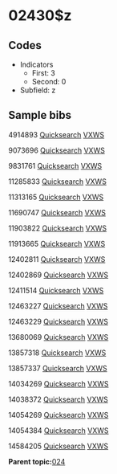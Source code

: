 # 02430$z

## Codes

-   Indicators
    -   First: 3
    -   Second: 0
-   Subfield: z

## Sample bibs

4914893 [Quicksearch](https://search.library.yale.edu/catalog/4914893) [VXWS](http://prodorbis.library.yale.edu:7014/vxws/GetHoldingsService?bibId=4914893)

9073696 [Quicksearch](https://search.library.yale.edu/catalog/9073696) [VXWS](http://prodorbis.library.yale.edu:7014/vxws/GetHoldingsService?bibId=9073696)

9831761 [Quicksearch](https://search.library.yale.edu/catalog/9831761) [VXWS](http://prodorbis.library.yale.edu:7014/vxws/GetHoldingsService?bibId=9831761)

11285833 [Quicksearch](https://search.library.yale.edu/catalog/11285833) [VXWS](http://prodorbis.library.yale.edu:7014/vxws/GetHoldingsService?bibId=11285833)

11313165 [Quicksearch](https://search.library.yale.edu/catalog/11313165) [VXWS](http://prodorbis.library.yale.edu:7014/vxws/GetHoldingsService?bibId=11313165)

11690747 [Quicksearch](https://search.library.yale.edu/catalog/11690747) [VXWS](http://prodorbis.library.yale.edu:7014/vxws/GetHoldingsService?bibId=11690747)

11903822 [Quicksearch](https://search.library.yale.edu/catalog/11903822) [VXWS](http://prodorbis.library.yale.edu:7014/vxws/GetHoldingsService?bibId=11903822)

11913665 [Quicksearch](https://search.library.yale.edu/catalog/11913665) [VXWS](http://prodorbis.library.yale.edu:7014/vxws/GetHoldingsService?bibId=11913665)

12402811 [Quicksearch](https://search.library.yale.edu/catalog/12402811) [VXWS](http://prodorbis.library.yale.edu:7014/vxws/GetHoldingsService?bibId=12402811)

12402869 [Quicksearch](https://search.library.yale.edu/catalog/12402869) [VXWS](http://prodorbis.library.yale.edu:7014/vxws/GetHoldingsService?bibId=12402869)

12411514 [Quicksearch](https://search.library.yale.edu/catalog/12411514) [VXWS](http://prodorbis.library.yale.edu:7014/vxws/GetHoldingsService?bibId=12411514)

12463227 [Quicksearch](https://search.library.yale.edu/catalog/12463227) [VXWS](http://prodorbis.library.yale.edu:7014/vxws/GetHoldingsService?bibId=12463227)

12463229 [Quicksearch](https://search.library.yale.edu/catalog/12463229) [VXWS](http://prodorbis.library.yale.edu:7014/vxws/GetHoldingsService?bibId=12463229)

13680069 [Quicksearch](https://search.library.yale.edu/catalog/13680069) [VXWS](http://prodorbis.library.yale.edu:7014/vxws/GetHoldingsService?bibId=13680069)

13857318 [Quicksearch](https://search.library.yale.edu/catalog/13857318) [VXWS](http://prodorbis.library.yale.edu:7014/vxws/GetHoldingsService?bibId=13857318)

13857337 [Quicksearch](https://search.library.yale.edu/catalog/13857337) [VXWS](http://prodorbis.library.yale.edu:7014/vxws/GetHoldingsService?bibId=13857337)

14034269 [Quicksearch](https://search.library.yale.edu/catalog/14034269) [VXWS](http://prodorbis.library.yale.edu:7014/vxws/GetHoldingsService?bibId=14034269)

14038372 [Quicksearch](https://search.library.yale.edu/catalog/14038372) [VXWS](http://prodorbis.library.yale.edu:7014/vxws/GetHoldingsService?bibId=14038372)

14054269 [Quicksearch](https://search.library.yale.edu/catalog/14054269) [VXWS](http://prodorbis.library.yale.edu:7014/vxws/GetHoldingsService?bibId=14054269)

14054384 [Quicksearch](https://search.library.yale.edu/catalog/14054384) [VXWS](http://prodorbis.library.yale.edu:7014/vxws/GetHoldingsService?bibId=14054384)

14584205 [Quicksearch](https://search.library.yale.edu/catalog/14584205) [VXWS](http://prodorbis.library.yale.edu:7014/vxws/GetHoldingsService?bibId=14584205)

**Parent topic:**[024](../../tags/024/024.md)

